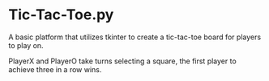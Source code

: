 # Tic-Tac-Toe.py
A basic platform that utilizes tkinter to create a tic-tac-toe board for players to play on.

PlayerX and PlayerO take turns selecting a square, the first player to achieve three in a row wins.
